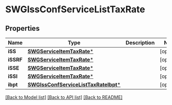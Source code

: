 # SWGIssConfServiceListTaxRate

## Properties
Name | Type | Description | Notes
------------ | ------------- | ------------- | -------------
**iSS** | [**SWGServiceItemTaxRate***](SWGServiceItemTaxRate.md) |  | [optional] 
**iSSRF** | [**SWGServiceItemTaxRate***](SWGServiceItemTaxRate.md) |  | [optional] 
**iSSE** | [**SWGServiceItemTaxRate***](SWGServiceItemTaxRate.md) |  | [optional] 
**iSSI** | [**SWGServiceItemTaxRate***](SWGServiceItemTaxRate.md) |  | [optional] 
**ibpt** | [**SWGIssConfServiceListTaxRateIbpt***](SWGIssConfServiceListTaxRateIbpt.md) |  | [optional] 

[[Back to Model list]](../README.md#documentation-for-models) [[Back to API list]](../README.md#documentation-for-api-endpoints) [[Back to README]](../README.md)


